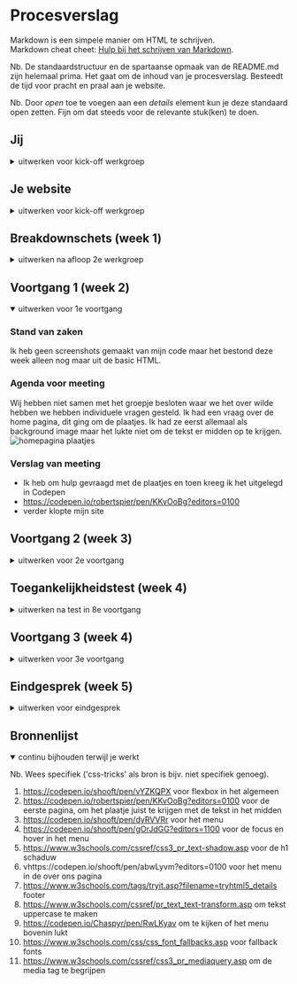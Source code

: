 # Procesverslag
Markdown is een simpele manier om HTML te schrijven.  
Markdown cheat cheet: [Hulp bij het schrijven van Markdown](https://github.com/adam-p/markdown-here/wiki/Markdown-Cheatsheet).

Nb. De standaardstructuur en de spartaanse opmaak van de README.md zijn helemaal prima. Het gaat om de inhoud van je procesverslag. Besteedt de tijd voor pracht en praal aan je website.

Nb. Door *open* toe te voegen aan een *details* element kun je deze standaard open zetten. Fijn om dat steeds voor de relevante stuk(ken) te doen.





## Jij

<details>
<summary>uitwerken voor kick-off werkgroep</summary>

### Auteur:
Esther Bonenkamp

#### Je startniveau:
blauw

#### Je focus:
responsive
 
</details>





## Je website

<details>
<summary>uitwerken voor kick-off werkgroep</summary>

### Je opdracht:
https://www.starbucks.nl/

#### Screenshot(s) van de eerste pagina (small screen): 
Homepagina  
<img src="./images/homepagina.png" width="375px" alt="homepagina">

#### Screenshot(s) van de tweede pagina (small screen):
Over ons  
<img src="./images/overonspagina.png" width="375px" alt="over ons pagina">
 
</details>



## Breakdownschets (week 1)

<details>
<summary>uitwerken na afloop 2e werkgroep</summary>

### de hele pagina: 
<img src="./images/homeschets.png" width="375px" alt="homepagina schets">

### dynamisch deel (bijv menu): 
<img src="./images/overonsschets.png" width="375px" alt="over onspagina schets">


</details>





## Voortgang 1 (week 2)

<details open>
<summary>uitwerken voor 1e voortgang</summary>

### Stand van zaken
Ik heb geen screenshots gemaakt van mijn code maar het bestond deze week alleen nog maar uit de basic HTML.


### Agenda voor meeting
Wij hebben niet samen met het groepje besloten waar we het over wilde hebben we hebben individuele vragen gesteld.
Ik had een vraag over de home pagina, dit ging om de plaatjes. Ik had ze eerst allemaal als background image maar het lukte niet om de tekst er midden op te krijgen.
<img src="./images/homepaginaplaatjes" alt="homepagina plaatjes">

### Verslag van meeting
-  Ik heb om hulp gevraagd met de plaatjes en toen kreeg ik het uitgelegd in Codepen
-  https://codepen.io/robertspier/pen/KKvOoBg?editors=0100
-  verder klopte mijn site 


</details>





## Voortgang 2 (week 3)

<details>
<summary>uitwerken voor 2e voortgang</summary>

### Stand van zaken
Ik was goed op dreef met de eerste pagina, de plaatjes en tekst heb ik namelijk in de werkgroep responsive kunnen maken. Ook heb ik een klein begin gemaakt aan de tweede pagina.


### Agenda voor meeting
We hebben het er weer niet samen met het groepje over gehad.
Ik had een vraag over het menu in de header.

### Verslag van meeting
-  Ik ben vooral geholpen met flexbox want ik ben daar niet zo goed in.


</details>





## Toegankelijkheidstest (week 4)

<details>
<summary>uitwerken na test in 8e voortgang</summary>

### Bevindingen
- De onderdelen werden juist benoemd
- De screenreader ging niet automatisch verder
- Interactieve onderdelen

#### Onderdelen
De onderdelen in mijn pagina werden juist benoemd, dus bijvoorbeeld een list en link

#### Screenreader
De screenreader las niet automatisch de pagina maar ik kwam erachter dat ik zelf verder moest scrollen en dat dan pas de tekst wordt voorgelezen

#### Interactieve onderdelen
Ik heb niet zoveel interactieve onderdelen op mijn hoofdpagina dus die werden niet

</details>





## Voortgang 3 (week 4)

<details>
<summary>uitwerken voor 3e voortgang</summary>

### Stand van zaken
Hier was ik bezig met de laatste details. Ik liep tegen heel veel dingen aan en ik heb ook heel veel hulp gevraagd bij de student-assistenten en Casper. Uiteindelijk is het me wel gelukt om de footer responsive te maken met de media tag. 


### Agenda voor meeting
We hebben wederom niet met het groepje besproken waar we het over wilden hebben

### Verslag van meeting
- ik ben geholpen met de footer, met behulp van een mediatag heb ik die responsive kunnen maken
- ook heb ik dit geprobeerd bij het menu bovenin de header maar dat is helaas niet gelukt. Na de meeting heb ik nog 2 keer gebeld met de student-assistent en met Casper maar het is me echt niet gelukt om het responsive te maken.

</details>





## Eindgesprek (week 5)

<details>
<summary>uitwerken voor eindgesprek</summary>

### Stand van zaken
Al met al vond ik het echt heel lastig om deze website na te maken. Ik ben wel trots op het eindresultaat maar ik vind het jammer dat ik het menu bovenin de header niet responsive heb kunnen maken. Ookal heb ik wel veel om hulp gevraagd het is uiteindelijk toch niet gelukt. Ook heb ik heel erg veel gebruik gemaakt van bronnen omdat ik steeds tegen kleine dingen aanliep en door de bronnen begreep ik het meestal wel.

### Screenshot(s)
<img src=",/images/index1mobile.png" alt="homepagina mobile versie">
<img src=",/images/index1desktop.png" alt="homepagina desktop versie">
<img src=",/images/overons1mobile.png" alt="over ons pagina mobile versie">
<img src=",/images/overons1desktop.png" alt="over ons pagina dekstop versie">

</details>





## Bronnenlijst

<details open>
<summary>continu bijhouden terwijl je werkt</summary>

Nb. Wees specifiek ('css-tricks' als bron is bijv. niet specifiek genoeg).

1. https://codepen.io/shooft/pen/vYZKQPX voor flexbox in het algemeen
2. https://codepen.io/robertspier/pen/KKvOoBg?editors=0100 voor de eerste pagina, om het plaatje juist te krijgen met de tekst in het midden
2. https://codepen.io/shooft/pen/dyRVVRr voor het menu
2. https://codepen.io/shooft/pen/gOrJdGG?editors=1100 voor de focus en hover in het menu
3. https://www.w3schools.com/cssref/css3_pr_text-shadow.asp voor de h1 schaduw
4. vhttps://codepen.io/shooft/pen/abwLyvm?editors=0100 voor het menu in de over ons pagina
5. https://www.w3schools.com/tags/tryit.asp?filename=tryhtml5_details footer
6. https://www.w3schools.com/cssref/pr_text_text-transform.asp om tekst uppercase te maken
7. https://codepen.io/Chaspyr/pen/RwLKyav om te kijken of het menu bovenin lukt
8. https://www.w3schools.com/css/css_font_fallbacks.asp voor fallback fonts
9. https://www.w3schools.com/cssref/css3_pr_mediaquery.asp om de media tag te begrijpen

</details>